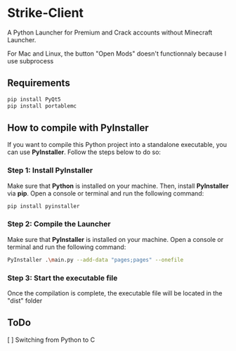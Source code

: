 # Strike-Client
A Python Launcher for Premium and Crack accounts without Minecraft Launcher.

For Mac and Linux, the button "Open Mods" doesn't functionnaly because I use subprocess

## Requirements

```bash
pip install PyQt5
pip install portablemc
```

## How to compile with PyInstaller

If you want to compile this Python project into a standalone executable, you can use **PyInstaller**. Follow the steps below to do so:

### Step 1: Install PyInstaller
Make sure that **Python** is installed on your machine. Then, install **PyInstaller** via **pip**. Open a console or terminal and run the following command:

```bash
pip install pyinstaller
```

### Step 2: Compile the Launcher
Make sure that **PyInstaller** is installed on your machine. Open a console or terminal and run the following command:

```bash
PyInstaller .\main.py --add-data "pages;pages" --onefile
```

### Step 3: Start the executable file
Once the compilation is complete, the executable file will be located in the "dist" folder

## ToDo
[ ] Switching from Python to C